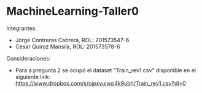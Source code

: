 # MachineLearning-Taller0

Integrantes: 
- Jorge Contreras Cabrera, ROL: 201573547-6
- César Quiroz Mansila, ROL: 201573578-6

Consideraciones:
- Para a pregunta 2 se ocupó el dataset "Train_rev1.csv" disponible en el siguiente link: https://www.dropbox.com/s/ojpxyujwp4k9ubh/Train_rev1.csv?dl=0
